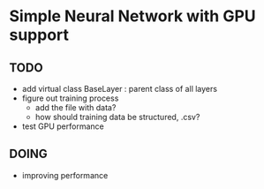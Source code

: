 # Simple Neural Network with GPU support


## TODO
- add virtual class BaseLayer : parent class of all layers
- figure out training process
  - add the file with data?
  - how should training data be structured, .csv?
- test GPU performance 

## DOING
- improving performance
